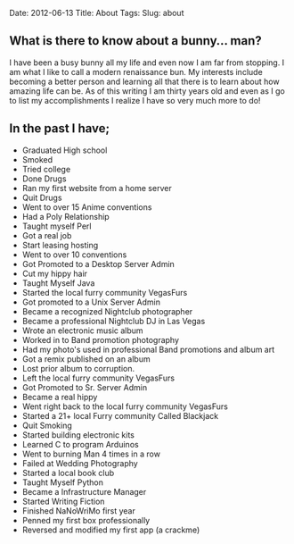 Date: 2012-06-13
Title: About
Tags:
Slug: about

## What is there to know about a bunny… man? ##

I have been a busy bunny all my life and even now I am far from stopping. I am what I like to call a modern renaissance bun. My interests include becoming a better person and learning all that there is to learn about how amazing life can be. As of this writing I am thirty years old and even as I go to list my accomplishments I realize I have so very much more to do!

## In the past I have;
- Graduated High school
- Smoked
- Tried college
- Done Drugs
- Ran my first website from a home server
- Quit Drugs
- Went to over 15 Anime conventions
- Had a Poly Relationship
- Taught myself Perl
- Got a real job
- Start leasing hosting
- Went to over 10 conventions
- Got Promoted to a Desktop Server Admin
- Cut my hippy hair
- Taught Myself Java
- Started the local furry community VegasFurs
- Got promoted to a Unix Server Admin
- Became a recognized Nightclub photographer
- Became a professional Nightclub DJ in Las Vegas
- Wrote an electronic music album
- Worked in to Band promotion photography
- Had my photo's used in professional Band promotions and album art
- Got a remix published on an album
- Lost prior album to corruption.
- Left the local furry community VegasFurs
- Got Promoted to Sr. Server Admin
- Became a real hippy
- Went right back to the local furry community VegasFurs
- Started a 21+ local Furry community Called Blackjack
- Quit Smoking
- Started building electronic kits
- Learned C to program Arduinos
- Went to burning Man 4 times in a row
- Failed at Wedding Photography
- Started a local book club
- Taught Myself Python
- Became a Infrastructure Manager
- Started Writing Fiction
- Finished NaNoWriMo first year
- Penned my first box professionally
- Reversed and modified my first app (a crackme)